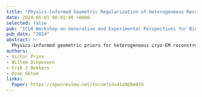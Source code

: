 ```yaml
---
title: "Physics-informed Geometric Regularization of Heterogeneous Reconstructions in Cryo-EM"
date: 2024-05-01 00:01:00 +0800
selected: false
pub: "ICLR Workshop on Generative and Experimental Perspectives for Biomolecular Design"
pub_date: "2024"
abstract: >-
  Physics-informed geometric priors for heterogeneous cryo-EM reconstructions, advancing interpretable biomolecular modeling.
authors:
- Victor Prins
- Willem Diepeveen
- Erik J Bekkers
- Ozan Oktem
links:
  Paper: https://openreview.net/forum?id=41zNERm0J9
---
```


